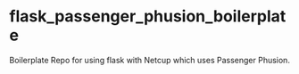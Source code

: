 # flask_passenger_phusion_boilerplate
Boilerplate Repo for using flask with Netcup which uses Passenger Phusion.
